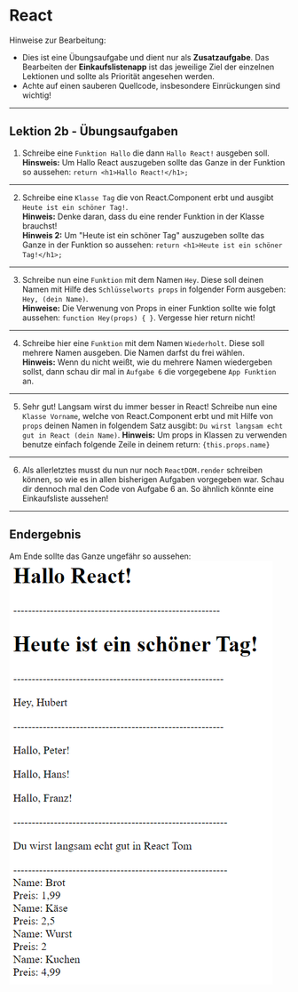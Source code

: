 # React

Hinweise zur Bearbeitung:

- Dies ist eine Übungsaufgabe und dient nur als **Zusatzaufgabe**. Das Bearbeiten der
  **Einkaufslistenapp** ist das jeweilige Ziel der einzelnen Lektionen und sollte als Priorität angesehen werden.
- Achte auf einen sauberen Quellcode, insbesondere Einrückungen sind wichtig!

---

## Lektion 2b - Übungsaufgaben

1. Schreibe eine `Funktion Hallo` die dann `Hallo React!` ausgeben soll. <br>
   **Hinsweis:** Um Hallo React auszugeben sollte das Ganze in der Funktion so aussehen: `return <h1>Hallo React!</h1>;`

---

2. Schreibe eine `Klasse Tag` die von React.Component erbt und ausgibt `Heute ist ein schöner Tag!`. <br>
   **Hinweis:** Denke daran, dass du eine render Funktion in der Klasse brauchst! <br>
   **Hinweis 2:** Um "Heute ist ein schöner Tag" auszugeben sollte das Ganze in der Funktion so
   aussehen: `return <h1>Heute ist ein schöner Tag!</h1>;`

---

3. Schreibe nun eine `Funktion` mit dem Namen `Hey`. Diese soll deinen Namen mit Hilfe des `Schlüsselworts props` in
   folgender Form ausgeben: `Hey, (dein Name)`. <br>
   **Hinweise:** Die Verwenung von Props in einer Funktion sollte wie folgt aussehen: `function Hey(props) { }`.
   Vergesse hier return nicht!

---

4. Schreibe hier eine `Funktion` mit dem Namen `Wiederholt`. Diese soll mehrere Namen ausgeben. Die Namen darfst du frei
   wählen. <br>
   **Hinweis:** Wenn du nicht weißt, wie du mehrere Namen wiedergeben sollst, dann schau dir mal in `Aufgabe 6` die
   vorgegebene `App Funktion` an.

---

5. Sehr gut! Langsam wirst du immer besser in React! Schreibe nun eine `Klasse Vorname`, welche von React.Component erbt
   und mit Hilfe von `props`
   deinen Namen in folgendem Satz ausgibt: `Du wirst langsam echt gut in React (dein Name)`.
   **Hinweis:** Um props in Klassen zu verwenden benutze einfach folgende Zeile in deinem return: `{this.props.name}`

---

6. Als allerletztes musst du nun nur noch `ReactDOM.render` schreiben können, so wie es in allen bisherigen Aufgaben
   vorgegeben war. Schau dir dennoch mal den Code von Aufgabe 6 an. So ähnlich könnte eine Einkaufsliste aussehen!

___

## Endergebnis

Am Ende sollte das Ganze ungefähr so aussehen:  
![Lektion 2b](img/lektion2b.png)